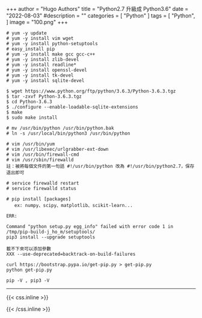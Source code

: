 +++
author = "Hugo Authors"
title = "Python2.7 升級成 Python3.6"
date = "2022-08-03"
#description = ""
categories = [
    "Python"
]
tags = [
    "Python",
]
image = "100.png"
+++


    # yum -y update
    # yum -y install vim wget
    # yum -y install python-setuptools
    # easy_install pip
    # yum -y install make gcc gcc-c++
    # yum -y install zlib-devel
    # yum -y install readline*
    # yum -y install openssl-devel
    # yum -y install tk-devel
    # yum -y install sqlite-devel
    
    $ wget https://www.python.org/ftp/python/3.6.3/Python-3.6.3.tgz
    $ tar -zxvf Python-3.6.3.tgz
    $ cd Python-3.6.3
    $ ./configure --enable-loadable-sqlite-extensions
    $ make
    $ sudo make install
    
    # mv /usr/bin/python /usr/bin/python.bak
    # ln -s /usr/local/bin/python3 /usr/bin/python
    
    # vim /usr/bin/yum
    # vim /usr/libexec/urlgrabber-ext-down
    # vim /usr/bin/firewall-cmd
    # vim /usr/sbin/firewalld
    註：被​將每個文件的第一句話 #!/usr/bin/python 改為 #!/usr/bin/python2.7，保存退出即可
    
    # service firewalld restart
    # service firewalld status
    
    # pip install [packages]
       ex: numpy、scipy、matplotlib、scikit-learn...
    
    ERR:
    
    Command "python setup.py egg_info" failed with error code 1 in /tmp/pip-build-j_ho_m/setuptools/
    pip3 install --upgrade setuptools
    
    載不下來可以添加參數
    XXX --use-deprecated=backtrack-on-build-failures
    
    curl https://bootstrap.pypa.io/get-pip.py > get-pip.py
    python get-pip.py
    
    pip -V , pip3 -V



***

{{< css.inline >}}
<style>
.emojify {
	font-family: Apple Color Emoji, Segoe UI Emoji, NotoColorEmoji, Segoe UI Symbol, Android Emoji, EmojiSymbols;
	font-size: 2rem;
	vertical-align: middle;
}
@media screen and (max-width:650px) {
  .nowrap {
    display: block;
    margin: 25px 0;
  }
}
</style>
{{< /css.inline >}}

